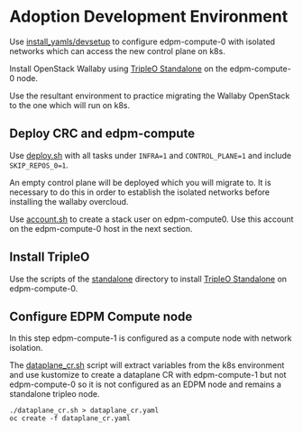# Adoption Development Environment

Use
[install_yamls/devsetup](https://github.com/openstack-k8s-operators/install_yamls/tree/master/devsetup)
to configure edpm-compute-0 with isolated networks
which can access the new control plane on k8s.

Install OpenStack Wallaby using
[TripleO
Standalone](https://docs.openstack.org/project-deploy-guide/tripleo-docs/latest/deployment/standalone.html)
on the edpm-compute-0 node.

Use the resultant environment to practice migrating the Wallaby
OpenStack to the one which will run on k8s.

## Deploy CRC and edpm-compute

Use [deploy.sh](../ng/deploy.sh) with all tasks under `INFRA=1`
and `CONTROL_PLANE=1` and include `SKIP_REPOS_0=1`.

An empty control plane will be deployed which you will migrate to.
It is necessary to do this in order to establish the isolated
networks before installing the wallaby overcloud.

Use [account.sh](account.sh) to create a stack user on edpm-compute0.
Use this account on the edpm-compute-0 host in the next section.

## Install TripleO

Use the scripts of the [standalone](standalone) directory to install
[TripleO Standalone](https://docs.openstack.org/project-deploy-guide/tripleo-docs/latest/deployment/standalone.html)
on edpm-compute-0.

## Configure EDPM Compute node

In this step edpm-compute-1 is configured as a compute node with
network isolation.

The [dataplane_cr.sh](dataplane_cr.sh) script will extract variables
from the k8s environment and use kustomize to create a dataplane CR
with edpm-compute-1 but not edpm-compute-0 so it is not configured as
an EDPM node and remains a standalone tripleo node.

```
./dataplane_cr.sh > dataplane_cr.yaml
oc create -f dataplane_cr.yaml
```
